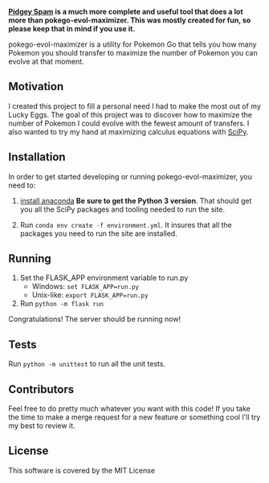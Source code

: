 **[Pidgey Spam](https://pokeassistant.com/main/pidgeyspam) is a much more complete and useful tool that does a lot more than pokego-evol-maximizer. This was mostly created for fun, so please keep that in mind if you use it.**

pokego-evol-maximizer is a utility for Pokemon Go that tells you how many Pokemon you should transfer to maximize the number of Pokemon you can evolve at that moment. 

## Motivation

I created this project to fill a personal need I had to make the most out of my Lucky Eggs. The goal of this project was to discover how to maximize the number of Pokemon I could evolve with the fewest amount of transfers. I also wanted to try my hand at maximizing calculus equations with [SciPy](https://www.scipy.org/).

## Installation

In order to get started developing or running pokego-evol-maximizer, you need to:
 
1. [install anaconda](https://www.continuum.io/downloads) **Be sure to get the Python 3 version**. That should get you all the SciPy packages and tooling needed to run the site.

2. Run `conda env create -f environment.yml`. It insures that all the packages you need to run the site are installed.

## Running

1. Set the FLASK_APP environment variable to run.py
    - Windows: `set FLASK_APP=run.py`
    - Unix-like: `export FLASK_APP=run.py`
2. Run `python -m flask run`

Congratulations! The server should be running now! 

## Tests

Run `python -m unittest` to run all the unit tests.

## Contributors

Feel free to do pretty much whatever you want with this code! If you take the time to make a merge request for a new feature or something cool I'll try my best to review it.

## License

This software is covered by the MIT License
